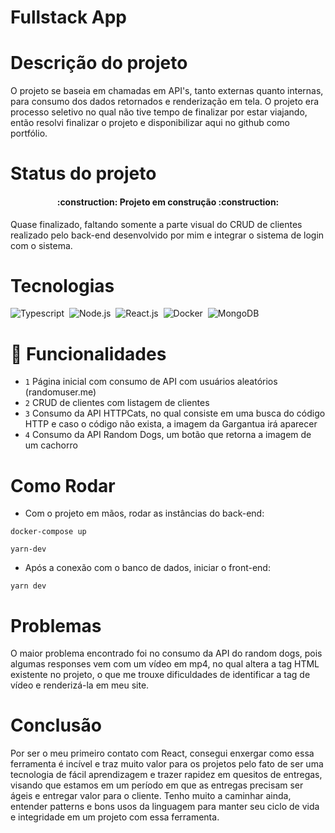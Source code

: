 # Fullstack App

# Descrição do projeto

O projeto se baseia em chamadas em API's, tanto externas quanto internas, para consumo dos dados retornados e renderização em tela. O projeto era processo seletivo no qual não tive tempo de finalizar por estar viajando, então resolvi finalizar o projeto e disponibilizar aqui no github como portfólio.

# Status do projeto

<h4 align="center"> 
    :construction:  Projeto em construção  :construction:
</h4>

Quase finalizado, faltando somente a parte visual do CRUD de clientes realizado pelo back-end desenvolvido por mim e integrar o sistema de login com o sistema.

# Tecnologias

![Typescript](https://img.shields.io/badge/TypeScript-007ACC?style=for-the-badge&logo=typescript&logoColor=white)&nbsp;
![Node.js](https://img.shields.io/badge/Node.js-43853D?style=for-the-badge&logo=node.js&logoColor=white)&nbsp;
![React.js](https://img.shields.io/badge/React-20232A?style=for-the-badge&logo=react&logoColor=61DAFB)&nbsp;
![Docker](https://img.shields.io/badge/Docker-2496ED?style=for-the-badge&logo=docker&logoColor=white)&nbsp;
![MongoDB](https://img.shields.io/badge/MongoDB-4EA94B?style=for-the-badge&logo=mongodb&logoColor=white)&nbsp;

# :hammer:  Funcionalidades

- `1` Página inicial com consumo de API com usuários aleatórios (randomuser.me)
- `2` CRUD de clientes com listagem de clientes
- `3` Consumo da API HTTPCats, no qual consiste em uma busca do código HTTP e caso o código não exista, a imagem da Gargantua irá aparecer
- `4` Consumo da API Random Dogs, um botão que retorna a imagem de um cachorro



# Como Rodar
- Com o projeto em mãos, rodar as instâncias do back-end:
```
docker-compose up
```
```
yarn-dev
```
- Após a conexão com o banco de dados, iniciar o front-end:
```
yarn dev
```

# Problemas

O maior problema encontrado foi no consumo da API do random dogs, pois algumas responses vem com um vídeo em mp4, no qual altera a tag HTML existente no projeto, o que me trouxe dificuldades de identificar a tag de vídeo e renderizá-la em meu site.

# Conclusão

Por ser o meu primeiro contato com React, consegui enxergar como essa ferramenta é incível e traz muito valor para os projetos pelo fato de ser uma tecnologia de fácil aprendizagem e trazer rapidez em quesitos de entregas, visando que estamos em um período em que as entregas precisam ser ágeis e entregar valor para o cliente. Tenho muito a caminhar ainda, entender patterns e bons usos da linguagem para manter seu ciclo de vida e integridade em um projeto com essa ferramenta.